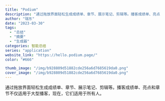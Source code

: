 ```yaml
---
title: "Podium"
description: "通过拖放界面轻松生成成绩单、章节、展示笔记、剪辑等。播客成绩单、亮点和章节不仅适用于大型播客，现在，它们适用于所有人。"
author: "瑞东"
date: "2023-03-30"
tags:
  - "总结"
  - "摘要"
  - "生成器"
categories: 智能总结
series: "application"
website_link: "https://hello.podium.page/"
color: "#666"

thumb_image: "/img/b928809d51882cde256a6d7685619da0.png"
cover_image: "/img/b928809d51882cde256a6d7685619da0.png"
---
```


通过拖放界面轻松生成成绩单、章节、展示笔记、剪辑等。播客成绩单、亮点和章节不仅适用于大型播客，现在，它们适用于所有人。